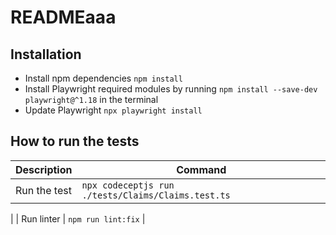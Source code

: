 # READMEaaa

## Installation
* Install npm dependencies `npm install`
* Install Playwright required modules by running `npm install --save-dev playwright@^1.18` in the terminal
* Update Playwright `npx playwright install `

## How to run the tests
| Description  | Command                                            | 
|--------------|----------------------------------------------------|
| Run the test | `npx codeceptjs run ./tests/Claims/Claims.test.ts` 
|
| Run linter   | `npm run lint:fix`                                 |
